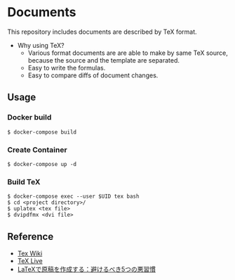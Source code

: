 # Documents

This repository includes documents are described by TeX format.

- Why using TeX?
  - Various format documents are are able to make by same TeX source, because the source and the template are separated.
  - Easy to write the formulas.
  - Easy to compare diffs of document changes.

## Usage

### Docker build

```
$ docker-compose build
```

### Create Container

```
$ docker-compose up -d
```

### Build TeX

```
$ docker-compose exec --user $UID tex bash
$ cd <project directory>/
$ uplatex <tex file>
$ dvipdfmx <dvi file>
```

## Reference

- [Tex Wiki](https://texwiki.texjp.org/Linux)
- [TeX Live](https://tug.org/texlive/)
- [LaTeXで原稿を作成する：避けるべき5つの悪習慣](https://thinkscience.co.jp/ja/articles/LaTeX-habits-to-avoid)
